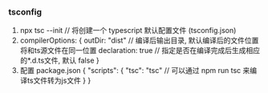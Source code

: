 ### tsconfig

1. npx tsc --init     // 将创建一个 typescript 默认配置文件 (tsconfig.json)
2. compilerOptions: {
    outDir: "dist"      // 编译后输出目录, 默认编译后的文件位置将和ts源文件在同一位置
    declaration: true   // 指定是否在编译完成后生成相应的*.d.ts文件, 默认 false
}
3. 配置 package.json {
    "scripts": {
        "tsc": "tsc"    // 可以通过 npm run tsc 来编译ts文件转为js文件
    }
}
